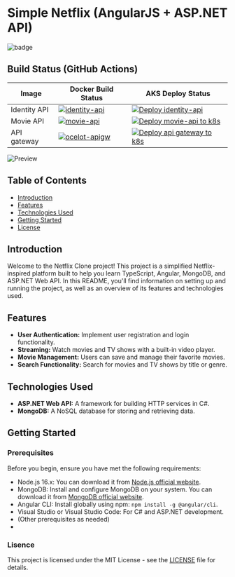 # Simple Netflix (AngularJS + ASP.NET API)

![badge](https://img.shields.io/endpoint?url=https://gist.githubusercontent.com/meofiscoding/963b7585a91835492e8df1d4a7d6c356/raw/code-coverage.json)

## Build Status (GitHub Actions)

| Image | Docker Build Status | AKS Deploy Status |
| ------------- | ------------- | ------------- |
| Identity API |[![identity-api](https://github.com/meofiscoding/Simple-Netflix-Server/actions/workflows/identity-api.yml/badge.svg)](https://github.com/meofiscoding/Simple-Netflix-Server/actions/workflows/identity-api.yml) | [![Deploy identity-api](https://github.com/meofiscoding/Simple-Netflix-Server/actions/workflows/identity-api-deploy.yml/badge.svg)](https://github.com/meofiscoding/Simple-Netflix-Server/actions/workflows/identity-api-deploy.yml) |
| Movie API | [![movie-api](https://github.com/meofiscoding/Simple-Netflix-Server/actions/workflows/movie-api.yml/badge.svg)](https://github.com/meofiscoding/Simple-Netflix-Server/actions/workflows/movie-api.yml) | [![Deploy movie-api to k8s](https://github.com/meofiscoding/Simple-Netflix-Server/actions/workflows/movie-api-deploy.yml/badge.svg)](https://github.com/meofiscoding/Simple-Netflix-Server/actions/workflows/movie-api-deploy.yml) |
| API gateway | [![ocelot-apigw](https://github.com/meofiscoding/Simple-Netflix-Server/actions/workflows/ocelotapigw.yml/badge.svg)](https://github.com/meofiscoding/Simple-Netflix-Server/actions/workflows/ocelotapigw.yml) | [![Deploy api gateway to k8s](https://github.com/meofiscoding/Simple-Netflix-Server/actions/workflows/ocelotapigw-deploy.yml/badge.svg)](https://github.com/meofiscoding/Simple-Netflix-Server/actions/workflows/ocelotapigw-deploy.yml) |




![Preview](https://github.com/meofiscoding/Simple-Netflix-Server/blob/main/assets/preview_landing2.png)

## Table of Contents

- [Introduction](#introduction)
- [Features](#features)
- [Technologies Used](#technologies-used)
- [Getting Started](#getting-started)
- [License](#license)

## Introduction

Welcome to the Netflix Clone project! This project is a simplified Netflix-inspired platform built to help you learn TypeScript, Angular, MongoDB, and ASP.NET Web API. In this README, you'll find information on setting up and running the project, as well as an overview of its features and technologies used.

## Features

- **User Authentication:** Implement user registration and login functionality.
- **Streaming:** Watch movies and TV shows with a built-in video player.
- **Movie Management:** Users can save and manage their favorite movies.
- **Search Functionality:** Search for movies and TV shows by title or genre.

## Technologies Used

- **ASP.NET Web API:** A framework for building HTTP services in C#.
- **MongoDB:** A NoSQL database for storing and retrieving data.

## Getting Started

### Prerequisites

Before you begin, ensure you have met the following requirements:

- Node.js 16.x: You can download it from [Node.js official website](https://nodejs.org/).
- MongoDB: Install and configure MongoDB on your system. You can download it from [MongoDB official website](https://www.mongodb.com/).
- Angular CLI: Install globally using npm: `npm install -g @angular/cli`.
- Visual Studio or Visual Studio Code: For C# and ASP.NET development.
- (Other prerequisites as needed)
- 
### Lisence
This project is licensed under the MIT License - see the [LICENSE](https://github.com/meofiscoding/Simple-Netflix-Server/blob/main/LICENSE) file for details.

